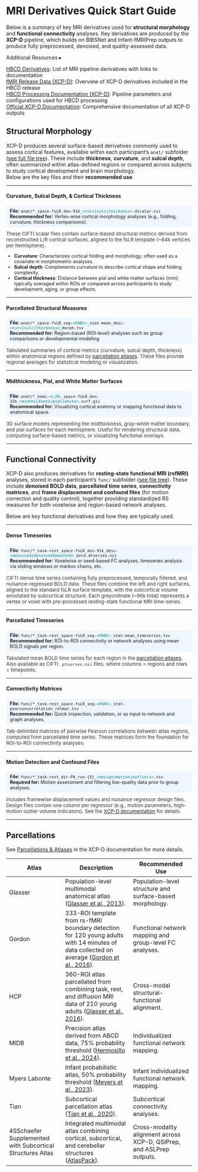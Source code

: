 # MRI Derivatives Quick Start Guide

Below is a summary of key MRI derivatives used for **structural morphology** and **functional connectivity** analyses. Key derivatives are produced by the **XCP-D** pipeline, which builds on BIBSNet and Infant-fMRIPrep outputs to produce fully preprocessed, denoised, and quality-assessed data. 

<div id="resources" class="table-banner" onclick="toggleCollapse(this)">
  <span class="emoji"><i class="fa-solid fa-circle-info"></i></span>
  <span class="text-with-link">
  <span class="text">Additional Resources</span>
  <a class="anchor-link" href="#resources" title="Copy link">
  <i class="fa-solid fa-link"></i>
  </a>
  </span>
  <span class="arrow">▸</span>
</div>
<div class="collapsible-content">
<p> 
<a href="../../../datacuration/file-based-data/#derivatives" target="_blank"><i style="font-size: 0.9em;" class="fa-solid fa-up-right-from-square"></i> HBCD Derivatives</a>: List of MRI pipeline derivatives with links to documentation<br>
<a href="../../mri/fmri/#xcpd" target="_blank"><i style="font-size: 0.9em;" class="fa-solid fa-up-right-from-square"></i> fMRI Release Data (XCP-D)</a>: Overview of XCP-D derivatives included in the HBCD release<br>
<a href="https://hbcd-cbrain-processing.readthedocs.io/latest/tools/xcp_d.html"><i style="font-size: 0.9em;" class="fa-solid fa-up-right-from-square"></i> HBCD Processing Documentation (XCP-D)</a>: Pipeline parameters and configurations used for HBCD processing<br>
<a href="https://xcp-d.readthedocs.io/en/latest/outputs.html#outputs-of-xcp-d"><i style="font-size: 0.9em;" class="fa-solid fa-up-right-from-square"></i> Official XCP-D Documentation</a>: Comprehensive documentation of all XCP-D outputs
</p>
</div>

## Structural Morphology

XCP-D produces several surface-based derivatives commonly used to assess cortical features, available within each participant’s `anat/` subfolder ([see full file tree](../mri/smri.md#xcpd)). These include **thickness**, **curvature**, and **sulcal depth**, often summarized within atlas-defined regions or compared across subjects to study cortical development and brain morphology.  
Below are the key files and their **recommended use**.

-----------

#### Curvature, Sulcal Depth, & Cortical Thickness
<p class="recommended">
<i style="font-size: 0.9em;" class="fa-solid fa-folder-open"></i> <b>File:</b> <code>anat/*_space-fsLR_den-91k_<span style="color: teal;">&lt;curv|sulc|thickness&gt;</span>.dscalar.nii</code></i><br>
<i style="font-size: 0.9em;" class="fa-solid fa-star"></i> <b>Recommended for:</b> Vertex-wise cortical morphology analyses (e.g., folding, curvature, thickness comparisons).</p>
<p class="details">
These CIFTI scalar files contain surface-based structural metrics derived from reconstructed L/R cortical surfaces, aligned to the fsLR template (~64k vertices per hemisphere).  
<ul style="margin-top: 0; font-size: 0.9em;">
<li><b>Curvature</b>: Characterizes cortical folding and morphology; often used as a covariate in morphometric analyses.</li>
<li><b>Sulcal depth</b>: Complements curvature to describe cortical shape and folding complexity.</li>
<li><b>Cortical thickness</b>: Distance between pial and white matter surfaces (mm); typically averaged within ROIs or compared across participants to study development, aging, or group effects.</li>
</ul>
</p>

--------------

#### Parcellated Structural Measures
<p class="recommended">
<i style="font-size: 0.9em;" class="fa-solid fa-folder-open"></i> <b>File:</b> <code>anat/*_space-fsLR_seg-<span style="color: teal;">&lt;PARC&gt;</span>_stat-mean_desc-<span style="color: teal;">&lt;curv|sulc|thickness&gt;</span>_morph.tsv</code></i><br>
<i style="font-size: 0.9em;" class="fa-solid fa-star"></i> <b>Recommended for:</b> Region-based (ROI-level) analyses such as group comparisons or developmental modeling.</p>
<p class="details">
Tabulated summaries of cortical metrics (curvature, sulcal depth, thickness) within anatomical regions defined by 
<a href="#parcellations">parcellation atlases</a>. These files provide regional averages for statistical modeling or visualization.
</p>

---

#### Midthickness, Pial, and White Matter Surfaces
<p class="recommended">
<i style="font-size: 0.9em;" class="fa-solid fa-folder-open"></i> <b>File:</b> <code>anat/*_hemi-<span style="color: teal;">&lt;L|R&gt;</span>_space-fsLR_den-32k_<span style="color: teal;">&lt;midthickness|pial|white&gt;</span>.surf.gii</code></i><br>
<i style="font-size: 0.9em;" class="fa-solid fa-star"></i> <b>Recommended for:</b> Visualizing cortical anatomy or mapping functional data to anatomical space.</p>
<p class="details">
3D surface models representing the midthickness, gray–white matter boundary, and pial surfaces for each hemisphere.  
Useful for rendering structural data, computing surface-based metrics, or visualizing functional overlays.
</p>

-----------

## Functional Connectivity

XCP-D also produces derivatives for **resting-state functional MRI (rsfMRI)** analyses, stored in each participant’s `func/` subfolder ([see file tree](../mri/fmri.md#xcpd)). These include **denoised BOLD data**, **parcellated time series**, **connectivity matrices**, and **frame displacement and confound files** (for motion correction and quality control), together providing standardized RS measures for both voxelwise and region-based network analyses.

Below are key functional derivatives and how they are typically used.

---

#### Dense Timeseries
<p class="recommended">
<i style="font-size: 0.9em;" class="fa-solid fa-folder-open"></i> <b>File:</b> <code>func/*_task-rest_space-fsLR_den-91k_desc-<span style="color: teal;">&lt;denoised|denoisedSmoothed&gt;</span>_bold.dtseries.nii</code></i><br>
<i style="font-size: 0.9em;" class="fa-solid fa-star"></i> <b>Recommended for:</b> Voxelwise or seed-based FC analyses, timeseries analysis via sliding windows or markov chains, etc.</p>
<p class="details">
CIFTI dense time series containing fully preprocessed, temporally filtered, and nuisance-regressed BOLD data.
These files combine the left and right surfaces, aligned to the standard fsLR surface template, with the subcortical volume annotated by subcortical structure.
Each greyordinate (~96k total) represents a vertex or voxel with pre-processed resting-state functional MRI time-series.
</p>

---

#### Parcellated Timeseries

<p class="recommended">
<i style="font-size: 0.9em;" class="fa-solid fa-folder-open"></i> <b>File:</b> <code>func/*_task-rest_space-fsLR_seg-<span style="color: teal;">&lt;PARC&gt;</span>_stat-mean_timeseries.tsv</code></i><br>
<i style="font-size: 0.9em;" class="fa-solid fa-star"></i> <b>Recommended for:</b> ROI-to-ROI connectivity or network analyses using mean BOLD signals per region.</p>
<p class="details">
Tabulated mean BOLD time series for each region in the 
<a href="#parcellations">parcellation atlases</a>.  
Also available as CIFTI <code>.ptseries.nii</code> files, where columns = regions and rows = timepoints.
</p>

---

#### Connectivity Matrices
<p class="recommended">
<i style="font-size: 0.9em;" class="fa-solid fa-folder-open"></i> <b>File:</b> <code>func/*_task-rest_space-fsLR_seg-<span style="color: teal;">&lt;PARC&gt;</span>_stat-pearsoncorrelation_relmat.tsv</code></i><br>
<i style="font-size: 0.9em;" class="fa-solid fa-star"></i> <b>Recommended for:</b> Quick inspection, validation, or as input to network and graph analyses.</p>
<p class="details">
Tab-delimited matrices of pairwise Pearson correlations between atlas regions, computed from parcellated time series.  
These matrices form the foundation for ROI-to-ROI connectivity analyses.
</p>

---

#### Motion Detection and Confound Files
<p class="recommended">
<i style="font-size: 0.9em;" class="fa-solid fa-folder-open"></i> <b>File:</b> <code>func/*_task-rest_dir-PA_run-{X}_<span style="color: teal;">&lt;design|motion|outliers&gt;</span>.tsv</code></i><br>
<i style="font-size: 0.9em;" class="fa-solid fa-triangle-exclamation"></i> <b>Required for:</b> Motion assessment and filtering low-quality data prior to group analyses.</p>
<p class="details">
Includes framewise displacement values and nuisance regressor design files.  
Design files contain one column per regressor (e.g., motion parameters, high-motion outlier volume indicators).  
See the <a href="https://xcp-d.readthedocs.io/en/latest/outputs.html#other-outputs-include-quality-control-framewise-displacement-and-confounds-files" target="_blank">XCP-D documentation</a> for details.
</p>

---

## <i class="fa-solid fa-book-atlas"></i> Parcellations

See <a href="https://xcp-d.readthedocs.io/en/latest/outputs.html#parcellations-and-atlases">Parcellations & Atlases</a> in the XCP-D documentation for more details.

<table class="compact-table-no-vertical-lines" style="width: 100%; border-collapse: collapse; table-layout: fixed;">
<thead>
<tr>
  <th>Atlas</th>
  <th>Description</th>
  <th>Recommended Use</th>
</tr>
</thead>
<tbody>
<tr>
  <td>Glasser</td>
  <td style="word-wrap: break-word; white-space: normal;">Population-level multimodal anatomical atlas (<a href="https://doi.org/10.1016/j.neuroimage.2013.04.127">Glasser et al., 2013</a>).</td>
  <td style="word-wrap: break-word; white-space: normal;">Population-level structure and surface-based morphology.</td>
</tr>
<tr>
  <td>Gordon</td>
  <td style="word-wrap: break-word; white-space: normal;">333-ROI template from rs-fMRI boundary detection for 120 young adults with 14 minutes of data collected on average  (<a href="https://doi.org/10.1093/cercor/bhu239">Gordon et al., 2016</a>).</td>
  <td style="word-wrap: break-word; white-space: normal;">Functional network mapping and group-level FC analyses.</td>
</tr>
<tr>
  <td>HCP</td>
  <td style="word-wrap: break-word; white-space: normal;">360-ROI atlas parcellated from combining task, rest, and diffusion MRI data of 210 young adults   (<a href="https://doi.org/10.1038/nature18933">Glasser et al., 2016</a>).</td>
  <td style="word-wrap: break-word; white-space: normal;">Cross-modal structural-functional alignment.</td>
</tr>
<tr>
  <td>MIDB</td>
  <td style="word-wrap: break-word; white-space: normal;">Precision atlas derived from ABCD data, 75% probability threshold (<a href="https://doi.org/10.1038/s41593-024-01596-5">Hermosillo et al., 2024</a>).</td>
  <td style="word-wrap: break-word; white-space: normal;">Individualized functional network mapping.</td>
</tr>
<tr>
  <td>Myers Labonte</td>
  <td style="word-wrap: break-word; white-space: normal;">Infant probabilistic atlas, 50% probability threshold (<a href="https://doi.org/10.1101/2023.11.10.566629">Meyers et al., 2023</a>).</td>
  <td style="word-wrap: break-word; white-space: normal;">Infant individualized functional network mapping.</td>
</tr>
<tr>
  <td>Tian</td>
  <td style="word-wrap: break-word; white-space: normal;">Subcortical parcellation atlas (<a href="https://doi.org/10.1038/s41593-020-00711-6">Tian et al., 2020</a>).</td>
  <td style="word-wrap: break-word; white-space: normal;">Subcortical connectivity analyses.</td>
</tr>
<tr>
  <td><span class="tooltip tooltip-right">4S<span class="tooltiptext">Schaefer Supplemented with Subcortical Structures</span></span> Atlas</td>
  <td style="word-wrap: break-word; white-space: normal;">Integrated multimodal atlas combining cortical, subcortical, and cerebellar structures (<a href="https://github.com/PennLINC/AtlasPack">AtlasPack</a>).</td>
  <td style="word-wrap: break-word; white-space: normal;">Cross-modality alignment across XCP-D, QSIPrep, and ASLPrep outputs.</td>
</tr>
</tbody>
</table>

<style>
.filename {
  background-color: #f8f9fa;
  border: 1px solid #e1e4e8;
  border-radius: 6px;
  padding: 6px 10px;
  font-family: monospace;
  font-size: 0.95em;
  margin-bottom: 6px;
  overflow-x: auto;
}
.recommended {
  background-color: #eef6ff;
  padding: 6px 10px;
  font-size: 0.9em;
  border-radius: 4px;
  margin: 4px 0 10px;
}
.details {
  margin-top: 0;
  font-size: 0.95em;
  color: #333;
}
</style>